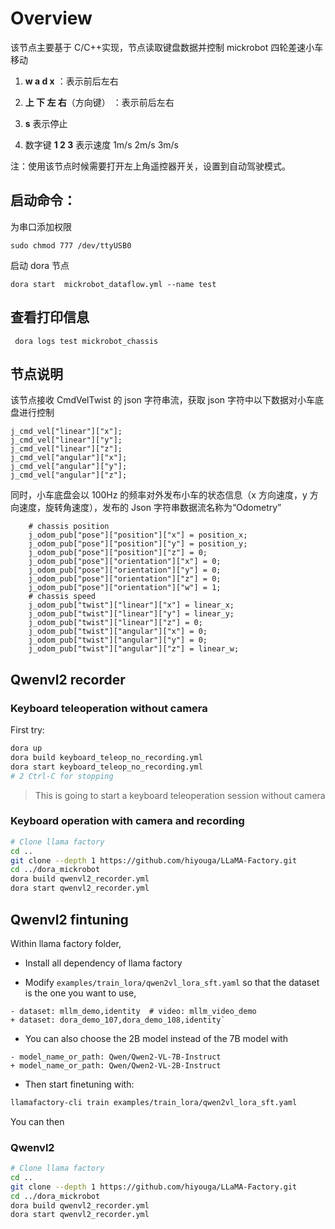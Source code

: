 # Overview

该节点主要基于 C/C++实现，节点读取键盘数据并控制 mickrobot 四轮差速小车移动

1. **w a d x** ：表示前后左右

2. **上 下 左 右**（方向键） ：表示前后左右

3. **s** 表示停止

4. 数字键 **1 2 3** 表示速度 1m/s 2m/s 3m/s

注：使用该节点时候需要打开左上角遥控器开关，设置到自动驾驶模式。

## 启动命令：

为串口添加权限

```
sudo chmod 777 /dev/ttyUSB0
```

启动 dora 节点

```
dora start  mickrobot_dataflow.yml --name test
```

## 查看打印信息

```
 dora logs test mickrobot_chassis
```

## 节点说明

该节点接收 CmdVelTwist 的 json 字符串流，获取 json 字符中以下数据对小车底盘进行控制

```
j_cmd_vel["linear"]["x"];
j_cmd_vel["linear"]["y"];
j_cmd_vel["linear"]["z"];
j_cmd_vel["angular"]["x"];
j_cmd_vel["angular"]["y"];
j_cmd_vel["angular"]["z"];
```

同时，小车底盘会以 100Hz 的频率对外发布小车的状态信息（x 方向速度，y 方向速度，旋转角速度），发布的 Json 字符串数据流名称为“Odometry”

```
	# chassis position
	j_odom_pub["pose"]["position"]["x"] = position_x;
	j_odom_pub["pose"]["position"]["y"] = position_y;
	j_odom_pub["pose"]["position"]["z"] = 0;
	j_odom_pub["pose"]["orientation"]["x"] = 0;
	j_odom_pub["pose"]["orientation"]["y"] = 0;
	j_odom_pub["pose"]["orientation"]["z"] = 0;
	j_odom_pub["pose"]["orientation"]["w"] = 1;
	# chassis speed
	j_odom_pub["twist"]["linear"]["x"] = linear_x;
	j_odom_pub["twist"]["linear"]["y"] = linear_y;
	j_odom_pub["twist"]["linear"]["z"] = 0;
	j_odom_pub["twist"]["angular"]["x"] = 0;
	j_odom_pub["twist"]["angular"]["y"] = 0;
	j_odom_pub["twist"]["angular"]["z"] = linear_w;
```

## Qwenvl2 recorder

### Keyboard teleoperation without camera

First try:

```bash
dora up
dora build keyboard_teleop_no_recording.yml
dora start keyboard_teleop_no_recording.yml
# 2 Ctrl-C for stopping
```

> This is going to start a keyboard teleoperation session without camera

### Keyboard operation with camera and recording

```bash
# Clone llama factory
cd ..
git clone --depth 1 https://github.com/hiyouga/LLaMA-Factory.git
cd ../dora_mickrobot
dora build qwenvl2_recorder.yml
dora start qwenvl2_recorder.yml
```

## Qwenvl2 fintuning

Within llama factory folder,

- Install all dependency of llama factory

- Modify `examples/train_lora/qwen2vl_lora_sft.yaml` so that the dataset is the one you want to use,

```yaml,diff
- dataset: mllm_demo,identity  # video: mllm_video_demo
+ dataset: dora_demo_107,dora_demo_108,identity`
```

- You can also choose the 2B model instead of the 7B model with

```yaml,diff
- model_name_or_path: Qwen/Qwen2-VL-7B-Instruct
+ model_name_or_path: Qwen/Qwen2-VL-2B-Instruct
```

- Then start finetuning with:

```bash
llamafactory-cli train examples/train_lora/qwen2vl_lora_sft.yaml
```

You can then

### Qwenvl2

```bash
# Clone llama factory
cd ..
git clone --depth 1 https://github.com/hiyouga/LLaMA-Factory.git
cd ../dora_mickrobot
dora build qwenvl2_recorder.yml
dora start qwenvl2_recorder.yml
```
